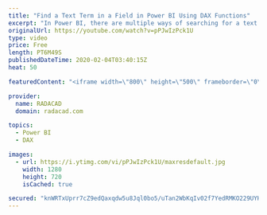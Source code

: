 ```yaml
---
title: "Find a Text Term in a Field in Power BI Using DAX Functions"
excerpt: "In Power BI, there are multiple ways of searching for a text term inside a text field, you can use Power Query for doing this operation or calculations in DAX. In this video, I'll explain some functions in DAX that you can use to do this calculation. Most of these functions can be used inside a measure"
originalUrl: https://youtube.com/watch?v=pPJwIzPck1U
type: video
price: Free
length: PT6M49S
publishedDateTime: 2020-02-04T03:40:15Z
heat: 50

featuredContent: "<iframe width=\"800\" height=\"500\" frameborder=\"0\" src=\"https://www.youtube.com/embed/pPJwIzPck1U\" allow=\"accelerometer; autoplay; encrypted-media; gyroscope; picture-in-picture\" allowfullscreen></iframe>"

provider:
  name: RADACAD
  domain: radacad.com

topics:
  - Power BI
  - DAX

images:
  - url: https://i.ytimg.com/vi/pPJwIzPck1U/maxresdefault.jpg
    width: 1280
    height: 720
    isCached: true

secured: "knWRTxUprr7cZ9edQaxqdw5u8Jql0bo5/uTan2WbKqIv02f7YedRMKO229UYHNYVpwoRwKNUw1bcv9I0+t8oM6tNITFbbQee+BxD3h/JPtgmQDlyfhVzFlGEpS0ZM+v6phiKTKPoXsUTAX9to48tFq0rKgEfmzh+AnkGgGGWEqvfAyiiV9eR9syE1kPysJvWbtPIOahmAAE2XXeb2+JYwDXV6DDp4sBfd4OOUolV1VAl4x9FBMdQd2DsSwwTSKQihUW0OGz8+teertp5EuUYiZUSPbR+sT7emPEiLauDqiamHV12BdasFL2QQExlFxR4R1YZtJX7YbgsWzcKuQ2k8RrEPg9MaGSK5/pcfz6YVH9mg+j74Jc9p6esF082hahX2nHk86AKF9zIb9dQ5EnemrnJf0CvzR3heanfJqINDVE=;XDUJ0f+TfT+sAUspdzWZYg=="
---
```


